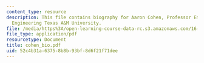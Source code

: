 ```yaml
---
content_type: resource
description: This file contains biography for Aaron Cohen, Professor Emeritus of Mechanical
  Engineering Texas A&M University.
file: /media/https%3A/open-learning-course-data-rc.s3.amazonaws.com/16-885j-aircraft-systems-engineering-fall-2004/52c4b31a63758b8b93bf8d6f21f71dee_cohen_bio.pdf
file_type: application/pdf
resourcetype: Document
title: cohen_bio.pdf
uid: 52c4b31a-6375-8b8b-93bf-8d6f21f71dee
---
```


